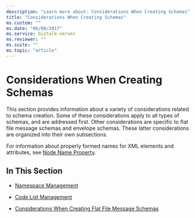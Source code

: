 ```yaml
---
description: "Learn more about: Considerations When Creating Schemas"
title: "Considerations When Creating Schemas"
ms.custom: ""
ms.date: "06/08/2017"
ms.service: biztalk-server
ms.reviewer: ""
ms.suite: ""
ms.topic: "article"
---
```

# Considerations When Creating Schemas
This section provides information about a variety of considerations related to schema creation. Some of these considerations apply to all types of schemas, and are addressed first. Other considerations are specific to flat file message schemas and envelope schemas. These latter considerations are organized into their own subsections.  
  
 For information about properly formed names for XML elements and attributes, see [Node Name Property](../core/node-name-property.md).  
  
## In This Section  
  
-   [Namespace Management](../core/namespace-management.md)  
  
-   [Code List Management](../core/code-list-management.md)  
  
-   [Considerations When Creating Flat File Message Schemas](../core/considerations-when-creating-flat-file-message-schemas.md)
